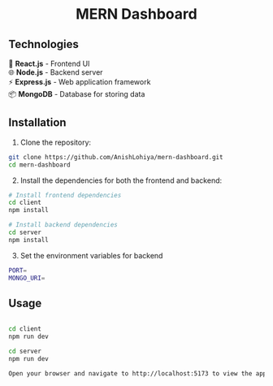 <h1 align="center">MERN Dashboard</h1>

## Technologies

🚀 **React.js** - Frontend UI \
🌐 **Node.js** - Backend server \
⚡ **Express.js** - Web application framework \
📦 **MongoDB** - Database for storing data


## Installation

1. Clone the repository:

```bash
git clone https://github.com/AnishLohiya/mern-dashboard.git
cd mern-dashboard
```

2. Install the dependencies for both the frontend and backend:

```bash
# Install frontend dependencies
cd client
npm install

# Install backend dependencies
cd server
npm install
```

3. Set the environment variables for backend

```bash
PORT=
MONGO_URI=
```

## Usage

```bash

cd client
npm run dev

cd server
npm run dev

Open your browser and navigate to http://localhost:5173 to view the application.

```
